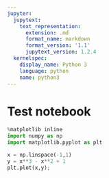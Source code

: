 ```yaml
---
jupyter:
  jupytext:
    text_representation:
      extension: .md
      format_name: markdown
      format_version: '1.1'
      jupytext_version: 1.2.4
  kernelspec:
    display_name: Python 3
    language: python
    name: python3
---
```


# Test notebook

```python
%matplotlib inline
import numpy as np
import matplotlib.pyplot as plt
```

```python
x = np.linspace(-1,1)
y = x**3 - x**2 + 1
plt.plot(x,y);
```
